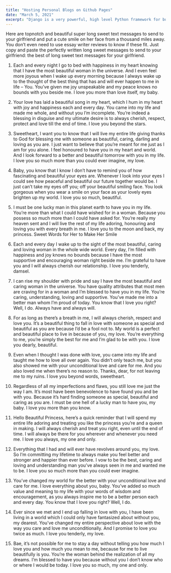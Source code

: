 ```yaml
---
title: "Hosting Personal Blogs on Github Pages"
date: "March 5, 2021"
excerpt: "Django is a very powerful, high level Python framework for building web applications"
---
```


Here are topnotch and beautiful super long sweet text messages to send to your girlfriend and put a cute smile on her face from a thousand miles away. You don’t even need to use essay writer reviews to know if these fit. Just copy and paste the perfectly written long sweet messages to send to your girlfriend: the best of long sweet text messages for your girlfriend.

1. Each and every night I go to bed with happiness in my heart knowing that I have the most beautiful woman in the universe. And I even feel more joyous when I wake up every morning because I always wake up to the thought of the best thing that has and will ever happen to me in life – You. You’ve given me joy unspeakable and my peace knows no bounds with you beside me. I love you more than love itself, my baby.

2. Your love has laid a beautiful song in my heart, which I hum in my heart with joy and happiness each and every day. You came into my life and made me whole, and without you I’m incomplete. You’re indeed a blessing in disguise and my ultimate desire is to always cherish, respect, protect and love till the end of time. I love you beyond the stars.

3. Sweetheart, I want you to know that I will live my entire life giving thanks to God for blessing me with someone as beautiful, caring, darling and loving as you are. I just want to believe that you’re meant for me just as I am for you alone. I feel honoured to have you in my heart and world. And I look forward to a better and beautiful tomorrow with you in my life. I love you so much more than you could ever imagine, my love.

4. Baby, you know that I know I don’t have to remind you of how fascinating and beautiful your eyes are. Whenever I look into your eyes I could see how peaceful and beautiful our future together would be. I just can’t take my eyes off you; off your beautiful smiling face. You look gorgeous when you wear a smile on your face as your lovely eyes brighten up my world. I love you so much, beautiful.

5. I must be one lucky man in this planet earth to have you in my life. You’re more than what I could have wished for in a woman. Because you possess so much more than I could have asked for. You’re really my heaven sent and I will live the rest of my life adoring, honouring and loving you with every breath in me. I love you to the moon and back, my princess. Sweet Words for Her to Make Her Smile

6. Each and every day I wake up to the sight of the most beautiful, caring and loving woman in the whole wide world. Every day, I’m filled with happiness and joy knows no bounds because I have the most supportive and encouraging woman right beside me. I’m grateful to have you and I will always cherish our relationship. I love you tenderly, damsel.

7. I can rise my shoulder with pride and say I have the most beautiful and caring woman in the universe. You have quality attributes that most men are craving for in a woman and I’m blessed to have you in my life. You’re caring, understanding, loving and supportive. You’ve made me into a better man whom I’m proud of today. You know that I love you right? Well, I do. Always have and always will.

8. For as long as there’s a breath in me, I will always cherish, respect and love you. It’s a beautiful thing to fall in love with someone as special and beautiful as you are because I’d be a fool not to. My world is a perfect and beautiful place to live in because of you, my love. You’re everything to me, you’re simply the best for me and I’m glad to be with you. I love you dearly, beautiful.

9. Even when I thought I was done with love, you came into my life and taught me how to love all over again. You didn’t only teach me, but you also showed me with your unconditional love and care for me. And you also loved me when there’s no reason to. Thanks, dear, for not leaving me to my ruins. I love you beyond words, sweetheart.

10. Regardless of all my imperfections and flaws, you still love me just the way I am. It’s most have been benevolence to have found you and be with you. Because it’s hard finding someone as special, beautiful and caring as you are. I must be one hell of a lucky man to have you, my baby. I love you more than you know.

11. Hello Beautiful Princess, here’s a quick reminder that I will spend my entire life adoring and treating you like the princess you’re and a queen in making. I will always cherish and treat you right, even until the end of time. I will always be there for you wherever and whenever you need me. I love you always, my one and only.

12. Everything that I had and will ever have revolves around you, my love. So I’m committing my lifetime to always make you feel better and stronger and happier than ever before. I vow to be the best, caring and loving and understanding man you’ve always seen in me and wanted me to be. I love you so much more than you could ever imagine.

13. You’ve changed my world for the better with your unconditional love and care for me. I love everything about you, baby. You’ve added so much value and meaning to my life with your words of wisdom and encouragement, as you always inspire me to be a better person each and every day. You know that I love you right? Well, I do.

14. Ever since we met and I end up falling in love with you, I have been living in a world which I could only have fantasized about without you, my dearest. You’ve changed my entire perspective about love with the way you care and love me unconditionally. And I promise to love you twice as much. I love you tenderly, my love.

15. Bae, it’s not possible for me to stay a day without telling you how much I love you and how much you mean to me, because for me to live beautifully is you. You’re the woman behind the realization of all my dreams. I’m blessed to have you because without you I don’t know who or where I would be today. I love you so much, my one and only.
